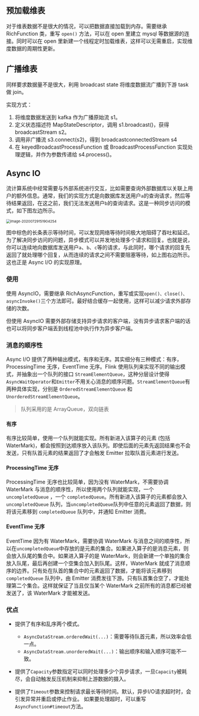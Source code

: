 ## 预加载维表

对于维表数据不是很大的情况，可以把数据直接加载到内存。需要继承 RichFunction 类，重写 `open()` 方法，可以在 open 里建立 mysql 等数据源的连接。同时可以在 open 里新建一个线程定时加载维表，这样可以无需重启，实现维度数据的周期性更新。

## 广播维表

同样要求数据量不是很大，利用 broadcast state 将维度数据流广播到下游 task 做 join。

实现方式：

1. 将维度数据发送到 kafka 作为广播原始流 s1。
2. 定义状态描述符 MapStateDescriptor，调用 s1.broadcast()，获得 broadcastStream s2。
3. 调用非广播流 s3.connect(s2)，得到 broadcastconnectedStream s4
4. 在 keyedBroadcastProcessFunction 或 BroadcastProcessFunction 实现处理逻辑，并作为参数传递给 s4.process()。

## Async IO

流计算系统中经常需要与外部系统进行交互，比如需要查询外部数据库以关联上用户的额外信息。通常，我们的实现方式是向数据库发送用户`a`的查询请求，然后等待结果返回，在这之前，我们无法发送用户`b`的查询请求。这是一种同步访问的模式，如下图左边所示。

<img src="/Users/licheng/Documents/Typora/Picture/image-20200729151904254.png" alt="image-20200729151904254" style="zoom:67%;" />

图中棕色的长条表示等待时间，可以发现网络等待时间极大地阻碍了吞吐和延迟。为了解决同步访问的问题，异步模式可以并发地处理多个请求和回复。也就是说，你可以连续地向数据库发送用户`a`、`b`、`c`等的请求，与此同时，哪个请求的回复先返回了就处理哪个回复，从而连续的请求之间不需要阻塞等待，如上图右边所示。这也正是 Async I/O 的实现原理。

### 使用

使用 AsyncIO，需要继承 RichAsyncFunction，重写或实现`open()、close()、asyncInvoke()`三个方法即可。最好结合缓存一起使用，这样可以减少请求外部存储的次数。

但使用 AsyncIO 需要外部存储支持异步请求的客户端，没有异步请求客户端的话也可以将同步客户端丢到线程池中执行作为异步客户端。

### 消息的顺序性

Async I/O 提供了两种输出模式，有序和无序。其实细分有三种模式：有序，ProcessingTime 无序，EventTime 无序。Flink 使用队列来实现不同的输出模式，并抽象出一个队列的接口 `StreamElementQueue`，这种分层设计使得`AsyncWaitOperator`和`Emitter`不用关心消息的顺序问题。`StreamElementQueue`有两种具体实现，分别是 `OrderedStreamElementQueue` 和 `UnorderedStreamElementQueue`。

> 队列采用的是 ArrayQueue，双向链表

#### 有序

有序比较简单，使用一个队列就能实现。所有新进入该算子的元素 (包括 WaterMark)，都会按照到达顺序放入该队列。即使后面的元素先返回结果也不会发送，只有队首元素的结果返回了才会触发 Emitter 拉取队首元素进行发送。

#### ProcessingTime 无序

ProcessingTime 无序也比较简单，因为没有 WaterMark，不需要协调 WaterMark 与消息的顺序性，所以使用两个队列就能实现，一个 `uncompletedQueue` ，一个 `completedQueue`。所有新进入该算子的元素都会放入 `uncompletedQueue` 队列，当`uncompletedQueue`队列中任意的元素返回了数据，则将该元素移到 `completedQueue` 队列中，并通知 Emitter 消费。

#### EventTime 无序

EventTime 因为有 WaterMark，需要协调 WaterMark 与消息之间的顺序性，所以在`uncompletedQueue`中存放的是元素的集合。如果进入算子的是消息元素，则会放入队尾的集合中。如果进入算子的是 WaterMark，则会新建一个单独的集合放入队尾，最后再创建一个空集合加入到队尾。这样，WaterMark 就成了消息顺序的边界。只有处在队首的集合中的元素返回了数据，才能将该元素移到 `completedQueue` 队列中，由 Emitter 消费发往下游。只有队首集合空了，才能处理第二个集合。这样就保证了当且仅当某个 WaterMark 之前所有的消息都已经被发送了，该 WaterMark 才能被发送。

### 优点

* 提供了有序和乱序两个模式。
  * `AsyncDataStream.orderedWait(...)`：需要等待队首元素，所以效率会低一点。
  * `AsyncDataStream.unorderedWait(...)`：输出顺序和输入顺序可能不一致。

* 提供了`Capacity`参数指定可以同时处理多少个异步请求，一旦`Capacity`被耗尽，会自动触发反压机制来抑制上游数据的摄入。

* 提供了`Timeout`参数来控制请求最长等待时间。默认，异步I/O请求超时时，会引发异常并重启或停止作业。 如果要处理超时，可以重写`AsyncFunction#timeout`方法。

  